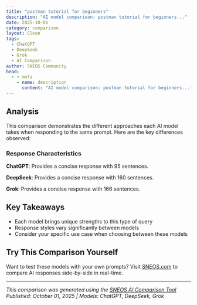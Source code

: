 ```yaml
---
title: "postman tutorial for beginners"
description: "AI model comparison: postman tutorial for beginners..."
date: 2025-10-01
category: comparison
layout: Clean
tags:
  - ChatGPT
  - DeepSeek
  - Grok
  - AI Comparison
author: SNEOS Community
head:
  - - meta
    - name: description
      content: "AI model comparison: postman tutorial for beginners..."
---
```


<ChatComparison
  title="postman tutorial for beginners"
  prompt="postman tutorial for beginners"
  :responses='{
    "ChatGPT": "Sure! Here\u0027s a beginner-friendly tutorial to get you started with **Postman**, a popular tool for API testing and development.\n\n---\n\n## Postman Tutorial for Beginners\n\n### What is Postman?\nPostman is a powerful GUI platform to make API development faster and easier. You can send requests to web servers, inspect responses, and automate testing of APIs.\n\n---\n\n### Step 1: Install Postman\n1. Go to the [Postman website](https://www.postman.com/downloads/).\n2. Download the version suitable for your operating system (Windows, Mac, Linux).\n3. Install and launch the application.\n\n---\n\n### Step 2: Understand Postman Interface\n- **Workspace:** Area where you organize your API requests.\n- **Collections:** Group of saved API requests.\n- **Request Tab:** Where you build and send API requests.\n- **Response Section:** Displays the server\u0027s response to your request.\n- **Environment:** Set of variables for different setups (dev, production, etc.).\n\n---\n\n### Step 3: Create Your First Request\n1. Click **New** \u003E **Request**.\n2. Enter a request name, e.g., \u0022Sample GET Request\u0022, and save it to a new collection.\n3. In the request tab, select the HTTP method (GET, POST, PUT, DELETE, etc.) from the dropdown.\n4. Enter the API endpoint URL. For example:\n   \u0060\u0060\u0060\n   https://jsonplaceholder.typicode.com/posts/1\n   \u0060\u0060\u0060\n5. Click **Send**.\n\n---\n\n### Step 4: Analyze the Response\n- **Status Code:** Shows if the request was successful (e.g., 200 OK).\n- **Response Body:** Displays the data returned by the server.\n- **Headers:** Info about the response like content-type, server, etc.\n- **Time:** How long the request took.\n- **Size:** Size of the returned data.\n\n---\n\n### Step 5: Send a POST Request\nSuppose you want to create a new post.\n1. Change HTTP method to **POST**.\n2. Enter URL:\n   \u0060\u0060\u0060\n   https://jsonplaceholder.typicode.com/posts\n   \u0060\u0060\u0060\n3. Go to the **Body** tab.\n4. Select **raw** and choose **JSON** from the dropdown.\n5. Enter JSON data, for example:\n   \u0060\u0060\u0060json\n   {\n     \u0022title\u0022: \u0022foo\u0022,\n     \u0022body\u0022: \u0022bar\u0022,\n     \u0022userId\u0022: 1\n   }\n   \u0060\u0060\u0060\n6. Click **Send** and observe the response.\n\n---\n\n### Step 6: Using Query Parameters\n1. For a GET request, click on the **Params** tab.\n2. Enter key-value pairs. For example:\n   \u0060\u0060\u0060\n   userId = 1\n   \u0060\u0060\u0060\n3. Postman will append them to the URL automatically.\n4. Click **Send** to test.\n\n---\n\n### Step 7: Saving Requests\nAfter creating a request, click **Save** so you can reuse or organize it later inside collections.\n\n---\n\n### Step 8: Using Environments \u0026 Variables\n1. Click on **Environments** \u003E **Manage Environments**.\n2. Create a new environment (e.g., Development).\n3. Add variables, e.g., \u0060base_url\u0060 : \u0060https://jsonplaceholder.typicode.com\u0060\n4. Use variables in the request URL like:\n   \u0060\u0060\u0060\n   {{base_url}}/posts/1\n   \u0060\u0060\u0060\n5. Select the environment to use it in your requests.\n\n---\n\n### Step 9: Testing \u0026 Automation\n- Write tests in the **Tests** tab using JavaScript.\n- Example test to check status code 200:\n  \u0060\u0060\u0060js\n  pm.test(\u0022Status code is 200\u0022, function () {\n      pm.response.to.have.status(200);\n  });\n  \u0060\u0060\u0060\n- You can run collections and automate tests via the **Collection Runner**.\n\n---\n\n### Additional Tips\n- Use **Pre-request Scripts** to run code before the request.\n- Import/export collections to share API requests.\n- Generate code snippets for various programming languages from requests.\n\n---\n\n### Summary\n- Postman helps send various HTTP requests.\n- Inspect responses and headers.\n- Save and organize requests with collections.\n- Use environments for variable management.\n- Automate testing with scripts.\n\n---\n\nIf you want, I can also provide video tutorial links or more advanced features. Just ask! Happy API testing! \uD83D\uDE80",
    "DeepSeek": "Of course! This is a comprehensive Postman tutorial for beginners. We\u0027ll start from the very basics and build up to key concepts.\n\n### What is Postman?\n\nPostman is a powerful API platform used for building and using APIs. In simple terms, it\u0027s a tool that lets you send requests to a web server and get responses back, without having to write code for a full application. It\u0027s used by developers and testers for:\n\n*   **API Testing:** Checking if an API works as expected.\n*   **API Development:** Building and debugging APIs.\n*   **Documentation:** Creating and sharing API documentation.\n*   **Mock Servers:** Simulating an API before the real one is built.\n*   **Automation:** Running collections of requests automatically.\n\n---\n\n### Step 1: Installation and Setup\n\n1.  **Download Postman:** Go to [https://www.postman.com/downloads/](https://www.postman.com/downloads/) and download the app for your operating system (Windows, Mac, Linux). The desktop app is recommended over the web version for full functionality.\n2.  **Sign Up / Log In:** You can create a free Postman account. This allows you to save your work and sync it across devices.\n\nWhen you open Postman, you\u0027ll see a workspace. For now, the \u0022My Workspace\u0022 is perfect.\n\n---\n\n### Step 2: Your First API Request (GET)\n\nWe\u0027ll start with a simple public API that requires no authentication.\n\n1.  **Open a New Tab:** Click the **\u002B** button to open a new request tab.\n2.  **Select the HTTP Method:** From the dropdown left of the URL bar, select **GET**.\n3.  **Enter the Request URL:** Type the following URL:\n    \u0060https://jsonplaceholder.typicode.com/posts/1\u0060\n    This is a fake online REST API for testing. This specific URL will get the data for a post with ID \u00601\u0060.\n4.  **Click \u0022Send\u0022:** Hit the big blue **Send** button.\n\n![Postman GET Request](https://i.imgur.com/3f5R2Bq.png)\n\n**Congratulations!** You\u0027ve made your first API call. You should see a \u0060200 OK\u0060 status and a JSON response in the bottom panel showing the details of a post.\n\n---\n\n### Step 3: Understanding the Postman Interface\n\nLet\u0027s break down the key areas you just used:\n\n1.  **HTTP Method:** GET, POST, PUT, DELETE, etc. Defines the type of action you want to perform.\n2.  **Request URL (Endpoint):** The address of the API you want to talk to.\n3.  **Params:** Used to send query parameters (e.g., \u0060?userId=1\u0060 in a URL).\n4.  **Headers:** Key-Value pairs that send additional information about the request (e.g., \u0060Content-Type: application/json\u0060).\n5.  **Body:** Where you put the data you want to send to the server (used for POST, PUT, etc.).\n6.  **Response Section:**\n    *   **Status:** The HTTP status code (e.g., \u0060200 OK\u0060, \u0060404 Not Found\u0060, \u0060500 Internal Server Error\u0060).\n    *   **Time:** How long the request took.\n    *   **Size:** The size of the response.\n    *   **Body:** The actual data returned by the server. You can view it as Pretty (formatted), Raw (plain text), or Preview (for HTML).\n\n---\n\n### Step 4: Making a POST Request\n\nA GET request *retrieves* data. A POST request *creates* new data.\n\nLet\u0027s create a new post on the same mock API.\n\n1.  **Change the Method:** Select **POST** from the dropdown.\n2.  **Change the URL:** Use \u0060https://jsonplaceholder.typicode.com/posts\u0060. (Notice we are not targeting a specific ID like \u0060/1\u0060).\n3.  **Set Headers:** Go to the \u0022Headers\u0022 tab. Add a new key:\n    *   **Key:** \u0060Content-Type\u0060\n    *   **Value:** \u0060application/json\u0060\n4.  **Set Body:** Go to the \u0022Body\u0022 tab.\n    *   Select the **raw** radio button.\n    *   From the dropdown next to \u0022raw\u0022, select **JSON**.\n    *   Enter the following JSON data:\n\n    \u0060\u0060\u0060json\n    {\n      \u0022title\u0022: \u0022My First Post via Postman\u0022,\n      \u0022body\u0022: \u0022This is the body of the post created by a beginner!\u0022,\n      \u0022userId\u0022: 1\n    }\n    \u0060\u0060\u0060\n\n5.  **Click Send.**\n\nYou should get a \u0060201 Created\u0060 status code, and the response body will be the new \u0022post\u0022 object you just sent, complete with a new ID (which will be \u0060101\u0060 since it\u0027s a fake API).\n\n---\n\n### Step 5: Organizing Requests with Collections\n\nYou don\u0027t want to lose your requests. **Collections** are folders to group and save your API requests.\n\n1.  **Create a Collection:** On the left sidebar, click **Collections \u003E \u002B**.\n2.  **Name It:** Call it \u0022My First API Tests\u0022.\n3.  **Save Your Requests:** Go back to your request tabs. Click the **Save** button, give your request a name (e.g., \u0022Create New Post\u0022), and select your new collection to save it into.\n\nYou can now find all your saved requests in the collection. This is essential for organization and the next step: automation.\n\n---\n\n### Step 6: Using Variables\n\nVariables make your requests dynamic and reusable. The most common is the **Collection Variable** for a base URL.\n\n1.  **Edit Your Collection:** Hover over your collection, click the **...** (three dots) and select **Edit**.\n2.  **Go to the Variables Tab:** We\u0027ll add a variable for our base URL.\n3.  **Add a Variable:**\n    *   **Variable:** \u0060base_url\u0060\n    *   **Initial Value:** \u0060https://jsonplaceholder.typicode.com\u0060\n    *   **Current Value:** (Leave it the same for now).\n4.  **Click Update.**\n\n5.  **Use the Variable in a Request:** Open one of your saved requests. Change the URL from the full address to use the variable.\n    *   **Old URL:** \u0060https://jsonplaceholder.typicode.com/posts\u0060\n    *   **New URL:** \u0060{{base_url}}/posts\u0060\n\nPostman will replace \u0060{{base_url}}\u0060 with the real value when you send the request. This is incredibly useful if you switch between development, testing, and production environments.\n\n---\n\n### Step 7: Writing Simple Tests (Tests Scripts)\n\nPostman has a powerful feature where you can write JavaScript code to automatically verify your API responses.\n\n1.  **Go to the \u0022Tests\u0022 Tab:** In your request, this tab is next to \u0022Body\u0022.\n2.  **Write a Test:** Let\u0027s write a test to check if the status code is \u0060200\u0060. On the right, you\u0027ll see snippets. Click on **\u0022Status code: Code is 200\u0022**.\n\n    This will generate the following code:\n\n    \u0060\u0060\u0060javascript\n    pm.test(\u0022Status code is 200\u0022, function () {\n        pm.response.to.have.status(200);\n    });\n    \u0060\u0060\u0060\n3.  **Send the Request.** After you get the response, go to the **\u0022Test Results\u0022** tab in the response section. You should see 1 test passing.\n\nYou can write tests for almost anything: response time, response body content, headers, etc.\n\n---\n\n### Next Steps \u0026 Best Practices\n\nYou\u0027ve learned the core workflow! Here\u0027s where to go from here:\n\n*   **Environments:** Use environments to manage variables for different setups (e.g., \u0060dev_base_url\u0060, \u0060prod_base_url\u0060).\n*   **Authentication:** Explore the \u0022Authorization\u0022 tab to learn how to handle API Keys, Bearer Tokens, and OAuth.\n*   **Running Collections:** Click the **\u0022Run\u0022** button on your collection to run all requests in a sequence. This is how you automate your API tests.\n*   **Documenting Your API:** Use the description fields in your collections and requests to document what each API does. This is great for sharing with your team.\n\n### Summary of Common HTTP Methods in Postman\n\n| Method | Description | When to Use in Postman |\n| :--- | :--- | :--- |\n| **GET** | Retrieve data. | Getting user info, fetching a list of products. (No Body needed) |\n| **POST** | Create new data. | Creating a new user, submitting a form. (Uses the Body tab) |\n| **PUT** | Update/replace data. | Updating a user\u0027s entire profile. (Uses the Body tab) |\n| **PATCH** | Partially update data. | Updating just a user\u0027s email. (Uses the Body tab) |\n| **DELETE** | Delete data. | Deleting a product or a user. |\n\nHappy testing! Postman is a deep tool, but mastering these basics will get you 80% of the way there.",
    "Grok": "Postman is a popular tool for API testing and development. It provides a user-friendly interface to make HTTP requests, test APIs, and automate workflows. This tutorial is designed for beginners and will guide you through the basics of using Postman step by step.\n\n---\n\n## **What is Postman?**\nPostman is a collaboration platform for API development. It simplifies each step of building an API and allows developers to create, test, and modify APIs efficiently. It supports various HTTP methods like GET, POST, PUT, DELETE, etc., and can be used for manual as well as automated testing.\n\n---\n\n## **Getting Started with Postman**\n\n### **1. Download and Install Postman**\n- Visit the official Postman website: [https://www.postman.com/downloads/](https://www.postman.com/downloads/)\n- Download the version compatible with your operating system (Windows, macOS, or Linux).\n- Install Postman by following the on-screen instructions.\n- Once installed, you can use Postman as a desktop app or through a web browser (a Postman account is required for the web version).\n\n### **2. Sign Up or Log In**\n- Open Postman and sign up for a free account (optional but recommended for syncing your work across devices).\n- You can use Postman without signing in by using the \u0022Skip and Go to App\u0022 option.\n\n---\n\n## **Postman Interface Overview**\nWhen you open Postman, you\u2019ll see the following components:\n1. **Request Builder**: The main area where you define the HTTP request (URL, method, headers, body, etc.).\n2. **Sidebar**: Contains your collections, APIs, and workspaces.\n3. **Response Pane**: Displays the response from the server (status code, response body, headers, etc.).\n4. **Toolbar**: Includes options for creating new requests, saving requests, and more.\n\n---\n\n## **Step 1: Making Your First Request**\nLet\u2019s start by sending a simple GET request to a public API.\n\n1. **Open a New Tab**:\n   - Click the \u0022\u002B\u0022 button or press \u0060Ctrl \u002B T\u0060 (Windows) / \u0060Cmd \u002B T\u0060 (Mac) to open a new request tab.\n2. **Select HTTP Method**:\n   - From the dropdown menu on the left, choose \u0060GET\u0060 (default method).\n3. **Enter the URL**:\n   - In the URL bar, paste a sample API endpoint, e.g., \u0060https://jsonplaceholder.typicode.com/posts/1\u0060.\n   (This is a free public API for testing purposes.)\n4. **Send the Request**:\n   - Click the \u0060Send\u0060 button on the right.\n5. **View the Response**:\n   - The response will appear in the bottom pane. You\u2019ll see:\n     - **Status Code**: Should be \u0060200 OK\u0060 (indicating success).\n     - **Response Body**: JSON data returned by the API.\n     - **Headers**: Metadata about the response.\n     - **Time**: How long the request took to complete.\n\n---\n\n## **Step 2: Working with Different HTTP Methods**\nAPIs often require different HTTP methods for various operations.\n\n### **Example: POST Request**\nLet\u2019s create a new resource using a \u0060POST\u0060 request.\n1. Open a new tab (\u0060Ctrl \u002B T\u0060 or \u0060Cmd \u002B T\u0060).\n2. Change the HTTP method to \u0060POST\u0060 from the dropdown.\n3. Enter the URL: \u0060https://jsonplaceholder.typicode.com/posts\u0060.\n4. Go to the \u0060Body\u0060 tab under the URL bar.\n   - Select \u0060raw\u0060 and choose \u0060JSON\u0060 from the dropdown.\n   - Enter the following JSON data:\n     \u0060\u0060\u0060json\n     {\n         \u0022title\u0022: \u0022My First Post\u0022,\n         \u0022body\u0022: \u0022This is a test post\u0022,\n         \u0022userId\u0022: 1\n     }\n     \u0060\u0060\u0060\n5. Click \u0060Send\u0060.\n6. Check the response. You should get a \u0060201 Created\u0060 status code, and the response body will include the newly created resource with an \u0060id\u0060.\n\n### **Other HTTP Methods**\n- **PUT**: Update a resource (\u0060https://jsonplaceholder.typicode.com/posts/1\u0060).\n- **DELETE**: Delete a resource (\u0060https://jsonplaceholder.typicode.com/posts/1\u0060).\n\nRepeat the process with different methods to understand how they work.\n\n---\n\n## **Step 3: Organizing Requests with Collections**\nCollections allow you to group related requests together for easy access and organization.\n1. After creating a request, click the \u0060Save\u0060 button.\n2. In the dialog box:\n   - Give your request a name (e.g., \u0022Get Post\u0022).\n   - Click \u0060\u002B Create Collection\u0060 to create a new collection (e.g., \u0022My API Tests\u0022).\n   - Save the request to the collection.\n3. Access your saved requests from the sidebar under \u0060Collections\u0060.\n\n---\n\n## **Step 4: Adding Headers**\nHeaders are key-value pairs that provide additional information with your request.\n1. Go to the \u0060Headers\u0060 tab under the URL bar.\n2. Add a header by entering a key and value. For example:\n   - Key: \u0060Content-Type\u0060\n   - Value: \u0060application/json\u0060\n3. Send the request and observe if the server requires specific headers.\n\n---\n\n## **Step 5: Query Parameters**\nQuery parameters are used to filter or customize the response in a GET request.\n1. Enter a URL like \u0060https://jsonplaceholder.typicode.com/posts\u0060.\n2. Go to the \u0060Params\u0060 tab under the URL bar.\n3. Add key-value pairs for parameters:\n   - Key: \u0060userId\u0060\n   - Value: \u00601\u0060\n4. Send the request. The API will return posts only for \u0060userId=1\u0060.\n\n---\n\n## **Step 6: Testing APIs with Assertions (Scripts)**\nPostman allows you to write scripts to test API responses.\n1. Send a GET request to \u0060https://jsonplaceholder.typicode.com/posts/1\u0060.\n2. Go to the \u0060Tests\u0060 tab in the request builder.\n3. Write a simple test script like this:\n   \u0060\u0060\u0060javascript\n   pm.test(\u0022Status code is 200\u0022, function () {\n       pm.response.to.have.status(200);\n   });\n   \u0060\u0060\u0060\n4. Send the request and switch to the \u0060Test Results\u0060 tab in the response pane to see if the test passed.\n\n---\n\n## **Step 7: Environment Variables**\nEnvironment variables allow you to store data like API keys, base URLs, or tokens and reuse them across requests.\n1. Click the \u0060Eye\u0060 icon in the top-right corner or go to \u0060Environments\u0060 in the sidebar.\n2. Create a new environment (e.g., \u0022Test Environment\u0022).\n3. Add a variable:\n   - Key: \u0060baseUrl\u0060\n   - Value: \u0060https://jsonplaceholder.typicode.com\u0060\n4. Save the environment.\n5. In your request URL, use the variable like this: \u0060{{baseUrl}}/posts/1\u0060.\n6. Send the request. Postman will replace \u0060{{baseUrl}}\u0060 with the stored value.\n\n---\n\n## **Step 8: Automating API Tests with Collections Runner**\nThe Collection Runner lets you run multiple requests in a collection and view the results.\n1. Go to the \u0060Collection Runner\u0060 from the sidebar or toolbar.\n2. Select the collection you created earlier.\n3. Click \u0060Run\u0060. Postman will execute all requests in the collection and display the results.\n\n---\n\n## **Additional Features to Explore**\n- **Pre-request Scripts**: Write scripts to run before a request (e.g., to set headers or tokens dynamically).\n- **API Documentation**: Use Postman to generate and publish API documentation.\n- **Mock Servers**: Simulate API endpoints for testing.\n- **Team Collaboration**: Share collections and workspaces with team members.\n\n---\n\n## **Tips for Beginners**\n- Start with free public APIs like [JSONPlaceholder](https://jsonplaceholder.typicode.com/) or [ReqRes](https://reqres.in/) to practice.\n- Use the \u0060Console\u0060 (bottom-left corner) to debug network issues or inspect raw request/response data.\n- Explore the Postman Learning Center ([https://learning.postman.com/](https://learning.postman.com/)) for in-depth tutorials and guides.\n- Save your work in collections to avoid losing requests.\n\n---\n\n## **Conclusion**\nPostman is a powerful tool for beginners and experienced developers alike. By following this tutorial, you\u2019ve learned the basics of making HTTP requests, organizing them into collections, and adding tests and variables. As you grow more comfortable with Postman, explore advanced features like scripting, automation, and team collaboration to enhance your API testing workflow.\n\nIf you have specific questions or want to dive deeper into a particular feature, feel free to ask! \uD83D\uDE0A"
  }'
  published-date="18:48"
/>

## Analysis

This comparison demonstrates the different approaches each AI model takes when responding to the same prompt. Here are the key differences observed:

### Response Characteristics

**ChatGPT**: Provides a concise response with 95 sentences. 

**DeepSeek**: Provides a concise response with 160 sentences. 

**Grok**: Provides a concise response with 166 sentences. 

## Key Takeaways

- Each model brings unique strengths to this type of query
- Response styles vary significantly between models
- Consider your specific use case when choosing between these models

## Try This Comparison Yourself

Want to test these models with your own prompts? Visit [SNEOS.com](https://sneos.com) to compare AI responses side-by-side in real-time.

---

*This comparison was generated using the [SNEOS AI Comparison Tool](https://sneos.com)*
*Published: October 01, 2025 | Models: ChatGPT, DeepSeek, Grok*
